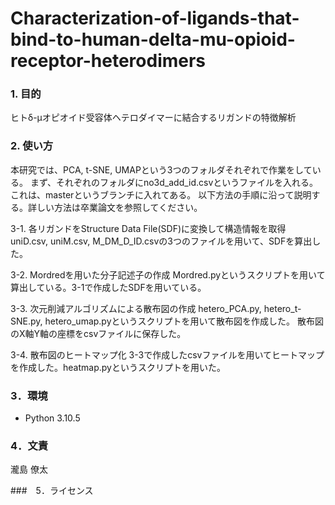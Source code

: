 # Characterization-of-ligands-that-bind-to-human-delta-mu-opioid-receptor-heterodimers
### 1. 目的
ヒトδ-μオピオイド受容体ヘテロダイマーに結合するリガンドの特徴解析

### 2. 使い方
本研究では、PCA, t-SNE, UMAPという3つのフォルダそれぞれで作業をしている。 まず、それぞれのフォルダにno3d_add_id.csvというファイルを入れる。これは、masterというブランチに入れてある。 以下方法の手順に沿って説明する。詳しい方法は卒業論文を参照してください。

3-1. 各リガンドをStructure Data File(SDF)に変換して構造情報を取得 uniD.csv, uniM.csv, M_DM_D_ID.csvの3つのファイルを用いて、SDFを算出した。

3-2. Mordredを用いた分子記述子の作成 Mordred.pyというスクリプトを用いて算出している。3-1で作成したSDFを用いている。

3-3. 次元削減アルゴリズムによる散布図の作成 hetero_PCA.py, hetero_t-SNE.py, hetero_umap.pyというスクリプトを用いて散布図を作成した。 散布図のX軸Y軸の座標をcsvファイルに保存した。

3-4. 散布図のヒートマップ化 3-3で作成したcsvファイルを用いてヒートマップを作成した。heatmap.pyというスクリプトを用いた。

### 3．環境
- Python 3.10.5

### 4．文責
瀧島 僚太

###　5．ライセンス
